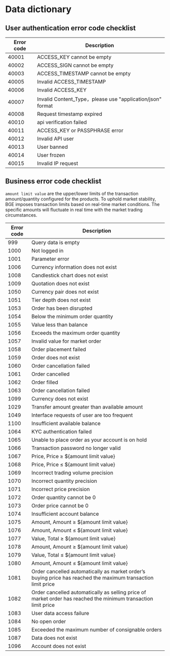 # Data dictionary


## User authentication error code checklist

|Error code|Description|
|---|---|
|40001| ACCESS_KEY cannot be empty|
|40002| ACCESS_SIGN cannot be empty|
|40003| ACCESS_TIMESTAMP cannot be empty|
|40005| Invalid  ACCESS_TIMESTAMP|
|40006| Invalid  ACCESS_KEY|
|40007| Invalid  Content_Type，please use "application/json" format|
|40008| Request timestamp expired|
|40010| api verification failed|
|40011| ACCESS_KEY or PASSPHRASE error|
|40012| Invalid  API user|
|40013| User banned|
|40014| User frozen|
|40015| Invalid  IP request|

## Business error code checklist
`amount limit value` are the upper/lower limits of the transaction amount/quantity configured for the products. To uphold market stability, BGE imposes transaction limits based on real-time market conditions. The specific amounts will fluctuate in real time with the market trading circumstances.

|Error code|Description|
|---|---|
|999|Query data is empty|
|1000|Not logged in|
|1001|Parameter error|
|1006|Currency information does not exist|
|1008|Candlestick chart does not exist|
|1009|Quotation does not exist|
|1050|Currency pair does not exist|
|1051|Tier depth does not exist|
|1053|Order has been disrupted|
|1054|Below the minimum order quantity|
|1055|Value less than balance|
|1056|Exceeds the maximum order quantity|
|1057|Invalid value for market order|
|1058|Order placement failed|
|1059|Order does not exist|
|1060|Order cancellation failed|
|1061|Order cancelled|
|1062|Order filled|
|1063|Order cancellation failed|
|1099|Currency does not exist|
|1029|Transfer amount greater than available amount|
|1049|Interface requests of user are too frequent|
|1100|Insufficient available balance|
|1064|KYC authentication failed|
|1065|Unable to place order as your account is on hold|
|1066|Transaction password no longer valid|
|1067|Price, Price ≥ ${amount limit value}|
|1068|Price, Price ≤ ${amount limit value}|
|1069|Incorrect trading volume precision|
|1070|Incorrect quantity precision|
|1071|Incorrect price precision|
|1072|Order quantity cannot be 0|
|1073|Order price cannot be 0|
|1074|Insufficient account balance|
|1075|Amount, Amount ≥ ${amount limit value}|
|1076|Amount, Amount ≤ ${amount limit value}|
|1077|Value, Total ≥ ${amount limit value}|
|1078|Amount, Amount ≥ ${amount limit value}|
|1079|Value, Total ≤ ${amount limit value}|
|1080|Amount, Amount ≤ ${amount limit value}|
|1081|Order cancelled automatically as market order’s buying price has reached the maximum transaction limit price|
|1082|Order cancelled automatically as selling price of market order has reached the minimum transaction limit price|
|1083|User data access failure|
|1084|No open order|
|1085|Exceeded the maximum number of consignable orders|
|1087| Data does not exist|
|1096| Account does not exist|

